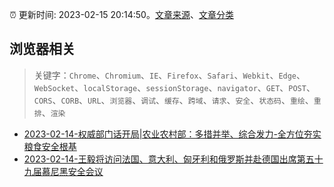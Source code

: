 :alarm_clock: 更新时间: 2023-02-15 20:14:50。[文章来源](/README.md)、[文章分类](/TAGS.md)

## 浏览器相关


> 关键字：`Chrome`、`Chromium`、`IE`、`Firefox`、`Safari`、`Webkit`、`Edge`、`WebSocket`、`localStorage`、`sessionStorage`、`navigator`、`GET`、`POST`、`CORS`、`CORB`、`URL`、`浏览器`、`调试`、`缓存`、`跨域`、`请求`、`安全`、`状态码`、`重绘`、`重排`、`渲染`



- [2023-02-14-权威部门话开局|农业农村部：多措并举、综合发力-全方位夯实粮食安全根基](http://finance.people.com.cn/n1/2023/0214/c1004-32623428.html) 
- [2023-02-14-王毅将访问法国、意大利、匈牙利和俄罗斯并赴德国出席第五十九届慕尼黑安全会议](http://world.people.com.cn/n1/2023/0214/c1002-32623000.html) 
